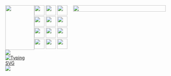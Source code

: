 <div style="display: flex; justify-content: space-between;">
  <div>
    <img src="https://capsule-render.vercel.app/api?type=waving&color=0:E34C26,10:DA5B0B,30:C6538C,75:3572A5,100:A371F7&height=50&section=header&text=&fontSize=0" width="100%"/>
    <img src="https://capsule-render.vercel.app/api?type=wave&color=auto&height=300&section=header&text=Yujin's+Space!&fontSize=90" />
    <a href="https://git.io/typing-svg"><img src="https://readme-typing-svg.demolab.com?font=Fira+Code&pause=1200&color=F7E281&background=FDFFB900&center=true&vCenter=true&random=false&width=435&lines=Hello,+I'm+Yujin+ +こんにちは+ユジンです" alt="Typing SVG" /></a>
    <picture>
      <source
        srcset="https://github-readme-stats.vercel.app/api?username=nanyoojinee&show_icons=true&theme=dark"
        media="(prefers-color-scheme: dark)"
      />
      <source
        srcset="https://github-readme-stats.vercel.app/api?username=anuraghazra&show_icons=true"
        media="(prefers-color-scheme: light), (prefers-color-scheme: no-preference)"
      />
      <img src="https://github-readme-stats.vercel.app/api?username=anuraghazra&show_icons=true" />
    </picture>
  </div>
  <div>
    <div style="display: flex; flex-direction: column; justify-content: center;">
      <span>
        <img height="32" width="32" src="https://cdn.simpleicons.org/REACT/61DAFB/61DAFB" />
        <img height="32" width="32" src="https://cdn.simpleicons.org/TYPESCRIPT/3178C6" />
        <img height="32" width="32" src="https://cdn.simpleicons.org/REDUX/764ABC" />
        <img height="32" width="32" src="https://cdn.simpleicons.org/PYTHON/3776AB" />
        <img height="32" width="32" src="https://cdn.simpleicons.org/JAVASCRIPT/F7DF1E" />
        <img height="32" width="32" src="https://cdn.simpleicons.org/NEXT.JS/4479A1" />
      </span>
      <span>
        <img height="32" width="32" src="https://cdn.simpleicons.org/HTML5/E34F26/E34F26" />
        <img height="32" width="32" src="https://cdn.simpleicons.org/CSS3/1572B6" />
        <img height="32" width="32" src="https://cdn.simpleicons.org/SOCKET.IO/010101" />
        <img height="32" width="32" src="https://cdn.simpleicons.org/MYSQL/4479A1" />
        <img height="32" width="32" src="https://cdn.simpleicons.org/SLACK/4A154B" /> 
        <img height="32" width="32" src="https://cdn.simpleicons.org/MONGODB/47A248" /> 
      </span>
    </div>
  </div>
  <img src="https://capsule-render.vercel.app/api?type=rect&color=0:E34C26,10:DA5B0B,30:C6538C,75:3572A5,100:A371F7&height=40&section=footer&text=&fontSize=0" width="100%"/>
</div>

<!--
**nanyoojinee/nanyoojinee** is a ✨ _special_ ✨ repository because its `README.md` (this file) appears on your GitHub profile.




Here are some ideas to get you started:

- 🔭 I’m currently working on ...
- 🌱 I’m currently learning ...
- 👯 I’m looking to collaborate on ...
- 🤔 I’m looking for help with ...
- 💬 Ask me about ...
- 📫 How to reach me: ...
- 😄 Pronouns: ...
- ⚡ Fun fact: ...
-->
